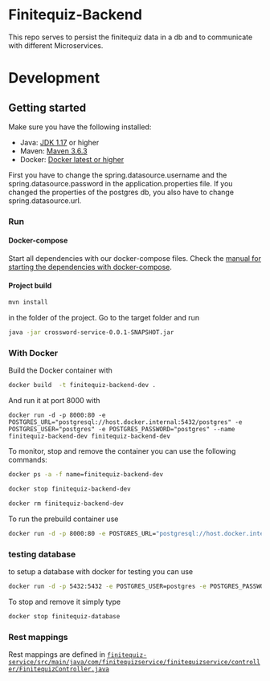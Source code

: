 # Finitequiz-Backend
This repo serves to persist the finitequiz data in a db and to communicate with different Microservices.


# Development
## Getting started
Make sure you have the following installed:

- Java: [JDK 1.17](https://www.oracle.com/java/technologies/javase/jdk17-archive-downloads.html) or higher
- Maven: [Maven 3.6.3](https://maven.apache.org/download.cgi)
- Docker: [Docker latest or higher](https://www.docker.com/)

First you have to change the spring.datasource.username and the spring.datasource.password in the application.properties file. If you changed the properties of the postgres db, you also have to change spring.datasource.url.

### Run

#### Docker-compose

Start all dependencies with our docker-compose files.
Check the [manual for starting the dependencies with docker-compose](https://github.com/Gamify-IT/docs/blob/main/dev-manuals/docker-compose/docker-compose.md).

#### Project build

```sh
mvn install
```
in the folder of the project.
Go to the target folder and run 
```sh
java -jar crossword-service-0.0.1-SNAPSHOT.jar
```

### With Docker

Build the Docker container with
```sh
docker build  -t finitequiz-backend-dev .
```
And run it at port 8000 with 
```
docker run -d -p 8000:80 -e POSTGRES_URL="postgresql://host.docker.internal:5432/postgres" -e POSTGRES_USER="postgres" -e POSTGRES_PASSWORD="postgres" --name finitequiz-backend-dev finitequiz-backend-dev
```

To monitor, stop and remove the container you can use the following commands:
```sh
docker ps -a -f name=finitequiz-backend-dev
```
```sh
docker stop finitequiz-backend-dev
```
```sh
docker rm finitequiz-backend-dev
```

To run the prebuild container use
```sh
docker run -d -p 8000:80 -e POSTGRES_URL="postgresql://host.docker.internal:5432/postgres" -e POSTGRES_USER="postgres" -e POSTGRES_PASSWORD="postgres" --name finitequiz-backend ghcr.io/gamify-it/finitequiz-backend:latest
```


### testing database
to setup a database with docker for testing you can use
```sh
docker run -d -p 5432:5432 -e POSTGRES_USER=postgres -e POSTGRES_PASSWORD=postgres -e POSTGRES_DB=postgres  --rm --name finitequiz-database postgres
```
To stop and remove it simply type
```sh
docker stop finitequiz-database
```

### Rest mappings
Rest mappings are defined in [`finitequiz-service/src/main/java/com/finitequizservice/finitequizservice/controller/FinitequizController.java`](finitequiz-service/src/main/java/com/finitequizservice/finitequizservice/controller/finitequizController.java)